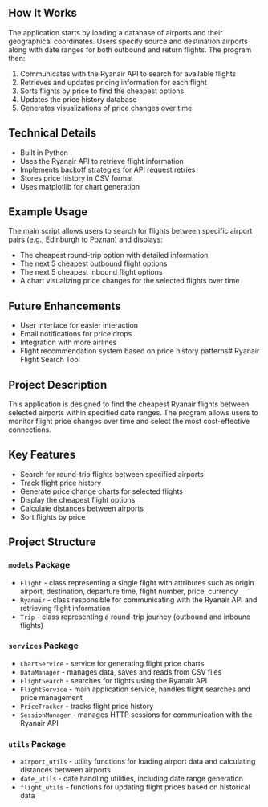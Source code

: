 ## How It Works
The application starts by loading a database of airports and their geographical coordinates. Users specify source and destination airports along with date ranges for both outbound and return flights. The program then:

1. Communicates with the Ryanair API to search for available flights
2. Retrieves and updates pricing information for each flight
3. Sorts flights by price to find the cheapest options
4. Updates the price history database
5. Generates visualizations of price changes over time

## Technical Details
- Built in Python
- Uses the Ryanair API to retrieve flight information
- Implements backoff strategies for API request retries
- Stores price history in CSV format
- Uses matplotlib for chart generation

## Example Usage
The main script allows users to search for flights between specific airport pairs (e.g., Edinburgh to Poznan) and displays:
- The cheapest round-trip option with detailed information
- The next 5 cheapest outbound flight options
- The next 5 cheapest inbound flight options
- A chart visualizing price changes for the selected flights over time

## Future Enhancements
- User interface for easier interaction
- Email notifications for price drops
- Integration with more airlines
- Flight recommendation system based on price history patterns# Ryanair Flight Search Tool

## Project Description
This application is designed to find the cheapest Ryanair flights between selected airports within specified date ranges. The program allows users to monitor flight price changes over time and select the most cost-effective connections.

## Key Features
- Search for round-trip flights between specified airports
- Track flight price history
- Generate price change charts for selected flights
- Display the cheapest flight options
- Calculate distances between airports
- Sort flights by price

## Project Structure

### `models` Package
- `Flight` - class representing a single flight with attributes such as origin airport, destination, departure time, flight number, price, currency
- `Ryanair` - class responsible for communicating with the Ryanair API and retrieving flight information
- `Trip` - class representing a round-trip journey (outbound and inbound flights)

### `services` Package
- `ChartService` - service for generating flight price charts
- `DataManager` - manages data, saves and reads from CSV files
- `FlightSearch` - searches for flights using the Ryanair API
- `FlightService` - main application service, handles flight searches and price management
- `PriceTracker` - tracks flight price history
- `SessionManager` - manages HTTP sessions for communication with the Ryanair API

### `utils` Package
- `airport_utils` - utility functions for loading airport data and calculating distances between airports
- `date_utils` - date handling utilities, including date range generation
- `flight_utils` - functions for updating flight prices based on historical data